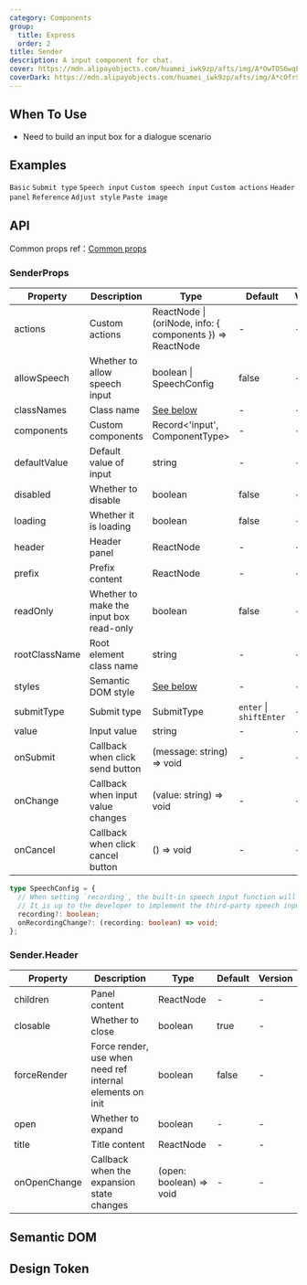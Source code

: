 ```yaml
---
category: Components
group:
  title: Express
  order: 2
title: Sender
description: A input component for chat.
cover: https://mdn.alipayobjects.com/huamei_iwk9zp/afts/img/A*OwTOS6wqFIsAAAAAAAAAAAAADgCCAQ/original
coverDark: https://mdn.alipayobjects.com/huamei_iwk9zp/afts/img/A*cOfrS4fVkOMAAAAAAAAAAAAADgCCAQ/original
---
```


## When To Use

- Need to build an input box for a dialogue scenario

## Examples

<!-- prettier-ignore -->
<code src="./demo/basic.tsx">Basic</code>
<code src="./demo/submitType.tsx">Submit type</code>
<code src="./demo/speech.tsx">Speech input</code>
<code src="./demo/speech-custom.tsx">Custom speech input</code>
<code src="./demo/actions.tsx">Custom actions</code>
<code src="./demo/header.tsx">Header panel</code>
<code src="./demo/header-fixed.tsx">Reference</code>
<code src="./demo/send-style.tsx">Adjust style</code>
<code src="./demo/paste-image.tsx">Paste image</code>

## API

Common props ref：[Common props](/docs/react/common-props)

### SenderProps

| Property | Description | Type | Default | Version |
| --- | --- | --- | --- | --- |
| actions | Custom actions | ReactNode \| (oriNode, info: { components }) => ReactNode | - | - |
| allowSpeech | Whether to allow speech input | boolean \| SpeechConfig | false | - |
| classNames | Class name | [See below](#semantic-dom) | - | - |
| components | Custom components | Record<'input', ComponentType> | - | - |
| defaultValue | Default value of input | string | - | - |
| disabled | Whether to disable | boolean | false | - |
| loading | Whether it is loading | boolean | false | - |
| header | Header panel | ReactNode | - | - |
| prefix | Prefix content | ReactNode | - | - |
| readOnly | Whether to make the input box read-only | boolean | false | - |
| rootClassName | Root element class name | string | - | - |
| styles | Semantic DOM style | [See below](#semantic-dom) | - | - |
| submitType | Submit type | SubmitType | `enter` \| `shiftEnter` | - |
| value | Input value | string | - | - |
| onSubmit | Callback when click send button | (message: string) => void | - | - |
| onChange | Callback when input value changes | (value: string) => void | - | - |
| onCancel | Callback when click cancel button | () => void | - | - |

```typescript | pure
type SpeechConfig = {
  // When setting `recording`, the built-in speech input function will be disabled.
  // It is up to the developer to implement the third-party speech input function.
  recording?: boolean;
  onRecordingChange?: (recording: boolean) => void;
};
```

### Sender.Header

| Property | Description | Type | Default | Version |
| --- | --- | --- | --- | --- |
| children | Panel content | ReactNode | - | - |
| closable | Whether to close | boolean | true | - |
| forceRender | Force render, use when need ref internal elements on init | boolean | false | - |
| open | Whether to expand | boolean | - | - |
| title | Title content | ReactNode | - | - |
| onOpenChange | Callback when the expansion state changes | (open: boolean) => void | - | - |

## Semantic DOM

<code src="./demo/_semantic.tsx" simplify="true"></code>

## Design Token

<ComponentTokenTable component="Sender"></ComponentTokenTable>
